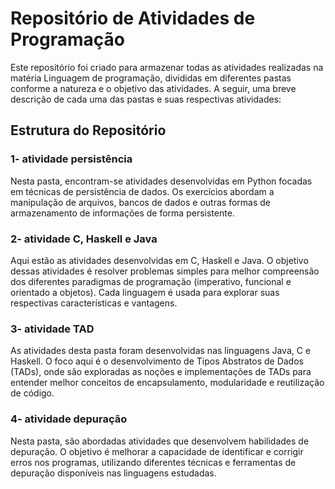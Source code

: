 # Repositório de Atividades de Programação

Este repositório foi criado para armazenar todas as atividades realizadas na matéria Linguagem de programação, divididas em diferentes pastas conforme a natureza e o objetivo das atividades. A seguir, uma breve descrição de cada uma das pastas e suas respectivas atividades:

## Estrutura do Repositório

### 1- atividade persistência

Nesta pasta, encontram-se atividades desenvolvidas em Python focadas em técnicas de persistência de dados. Os exercícios abordam a manipulação de arquivos, bancos de dados e outras formas de armazenamento de informações de forma persistente.

### 2- atividade C, Haskell e Java

Aqui estão as atividades desenvolvidas em C, Haskell e Java. O objetivo dessas atividades é resolver problemas simples para melhor compreensão dos diferentes paradigmas de programação (imperativo, funcional e orientado a objetos). Cada linguagem é usada para explorar suas respectivas características e vantagens.

### 3- atividade TAD

As atividades desta pasta foram desenvolvidas nas linguagens Java, C e Haskell. O foco aqui é o desenvolvimento de Tipos Abstratos de Dados (TADs), onde são exploradas as noções e implementações de TADs para entender melhor conceitos de encapsulamento, modularidade e reutilização de código.

### 4- atividade depuração

Nesta pasta, são abordadas atividades que desenvolvem habilidades de depuração. O objetivo é melhorar a capacidade de identificar e corrigir erros nos programas, utilizando diferentes técnicas e ferramentas de depuração disponíveis nas linguagens estudadas.
